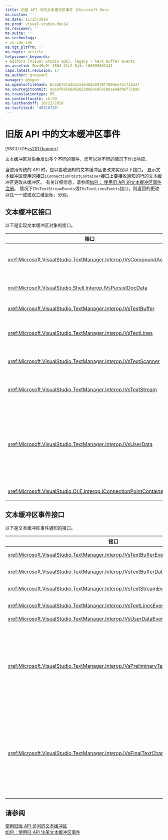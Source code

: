```yaml
---
title: 旧版 API 中的文本缓冲区事件 |Microsoft Docs
ms.custom: ''
ms.date: 11/15/2016
ms.prod: visual-studio-dev14
ms.reviewer: ''
ms.suite: ''
ms.technology:
- vs-ide-sdk
ms.tgt_pltfrm: ''
ms.topic: article
helpviewer_keywords:
- editors [Visual Studio SDK], legacy - text buffer events
ms.assetid: 9be49e9f-1864-41c2-8a3c-f66895881341
caps.latest.revision: 17
ms.author: gregvanl
manager: ghogen
ms.openlocfilehash: 8c3db7d7a4b2c52e4b831078f789dea75c73b337
ms.sourcegitcommit: 9ceaf69568d61023868ced59108ae4dd46f720ab
ms.translationtype: MT
ms.contentlocale: zh-CN
ms.lasthandoff: 10/12/2018
ms.locfileid: "49218720"
---
```

# <a name="text-buffer-events-in-the-legacy-api"></a>旧版 API 中的文本缓冲区事件
[!INCLUDE[vs2017banner](../includes/vs2017banner.md)]

文本缓冲区对象会发出多个不同的事件，您可以对不同的情况下作出响应。  
  
 当使用传统的 API 时，应以接收通知的文本缓冲区更改来实现以下接口。 显示文本缓冲区使用的接口`IConnectionPointContainer`接口上要接收通知的行的文本缓冲区更改从缓冲区。 有关详细信息，请参阅[如何： 使用旧 API 的文本缓冲区事件注册](../extensibility/how-to-register-for-text-buffer-events-with-the-legacy-api.md)。 情况下`IVsTextStreamEvents`或`IVsTextLinesEvents`接口，则返回的更改以任一一或或双三维坐标，分别。  
  
## <a name="text-buffer-interfaces"></a>文本缓冲区接口  
 以下是实现文本缓冲区对象的接口。  
  
|接口|描述|  
|---------------|-----------------|  
|<xref:Microsoft.VisualStudio.TextManager.Interop.IVsCompoundAction>|可以创建复合操作 （即，在撤消/重做单个单元进行分组的操作）。|  
|<xref:Microsoft.VisualStudio.Shell.Interop.IVsPersistDocData>|使文档数据管理的文本缓冲区的持久性。|  
|<xref:Microsoft.VisualStudio.TextManager.Interop.IVsTextBuffer>|提供基本服务;由多个客户端。|  
|<xref:Microsoft.VisualStudio.TextManager.Interop.IVsTextLines>|提供了读取和写入功能使用二维坐标。 继承自 `IVsTextBuffer`。|  
|<xref:Microsoft.VisualStudio.TextManager.Interop.IVsTextScanner>|提供快速、 面向流的顺序访问缓冲区中的文本。|  
|<xref:Microsoft.VisualStudio.TextManager.Interop.IVsTextStream>|提供了读取和写入功能使用一维的坐标。 继承自 `IVsTextBuffer`。|  
|<xref:Microsoft.VisualStudio.TextManager.Interop.IVsUserData>|提供对属性的泛型集合的访问。 最重要属性是缓冲区的名称或的名字对象。 通过创建 GUID 并使用它作为键，可以使用此接口在缓冲区中存储自己的随机数据。|  
|<xref:Microsoft.VisualStudio.OLE.Interop.IConnectionPointContainer>|支持连接点的事件。|  
  
## <a name="text-buffer-event-interfaces"></a>文本缓冲区事件接口  
 以下是文本缓冲区事件通知的接口。  
  
|接口|描述|  
|---------------|-----------------|  
|<xref:Microsoft.VisualStudio.TextManager.Interop.IVsTextBufferEvents>|通知客户端时提供新语言服务是与文本缓冲区相关联。|  
|<xref:Microsoft.VisualStudio.TextManager.Interop.IVsTextBufferDataEvents>|初始化文本缓冲区和文本缓冲区中的数据发生更改时通知客户端。|  
|<xref:Microsoft.VisualStudio.TextManager.Interop.IVsTextStreamEvents>|通知客户端的一维坐标中的基础文本缓冲区更改。|  
|<xref:Microsoft.VisualStudio.TextManager.Interop.IVsTextLinesEvents>|通知客户端的二维坐标中的基础文本缓冲区更改。|  
|<xref:Microsoft.VisualStudio.TextManager.Interop.IVsUserDataEvents>|通知客户端的对用户数据的更改。|  
|<xref:Microsoft.VisualStudio.TextManager.Interop.IVsPreliminaryTextChangeCommitEvents>|通知客户端的最后一个提交手势以触发该事件，并提供文本更改的范围。 `IVsPreliminaryTextChangeCommitEvents`接口不触发响应撤消或重做命令。 针对具有撤消管理器的缓冲区的仅触发事件。 `IVsPreliminaryTextChangeCommitEvents` 触发之前其他事件，如整齐排列，这样可确保其他事件不会更改文本之前在提交更改。 你的 VSPackage 必须监视任一`IVsPreliminaryTextChangeCommitEvents`接口或`IVsFinalTextChangeCommitEvents`接口，但不可同时使用两者。|  
|<xref:Microsoft.VisualStudio.TextManager.Interop.IVsFinalTextChangeCommitEvents>|通知客户端的最后一个提交手势以触发该事件，并提供文本更改的范围。 `IVsFinalTextChangeCommitEvents`接口不触发响应撤消或重做命令。 针对具有撤消管理器的缓冲区的仅触发事件。 `IVsFinalTextChangeCommitEvents` 旨在仅由语言服务或具有对编辑的完全控制的其他对象的使用。 你的 VSPackage 必须监视任一`IVsPreliminaryTextChangeCommitEvents`接口或`IVsFinalTextChangeCommitEvents`接口，但不可同时使用两者。|  
  
## <a name="see-also"></a>请参阅  
 [使用旧版 API 访问的文本缓冲区](../extensibility/accessing-the-text-buffer-by-using-the-legacy-api.md)   
 [如何：使用旧 API 注册文本缓冲区事件](../extensibility/how-to-register-for-text-buffer-events-with-the-legacy-api.md)

